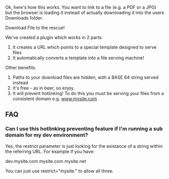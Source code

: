 Ok, here's how this works. You want to link to a file (e.g. a PDF or a JPG) but the browser is loading it instead of actually downloading it into the users Downloads folder.

Download File to the rescue!

We've created a plugin which works in 2 parts:

1. It creates a URL which points to a special template designed to serve files
2. It automatically converts a template into a file serving machine!

Other benefits.

1. Paths to your download files are hidden, with a BASE 64 string served instead
2. It's free - as in beer, so enjoy.
3. It will prevent hotlinking! To do this you must be serving your files from a consistent domain e.g. www.mysite.com

## FAQ

### Can I use this hotlinking preventing feature if I'm running a sub domain for my dev environment?

Yes, the restrict parameter is just looking for the existance of a string within the referring URL. For example
if you have:

dev.mysite.com
mysite.com
mysite.net

You can just use restrict="mysite." to allow all three.